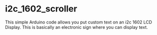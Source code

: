 # i2c_1602_scroller

This simple Arduino code allows you put custom text on an i2c 1602 LCD Display. This is basically an electronic sign where you can display text.
